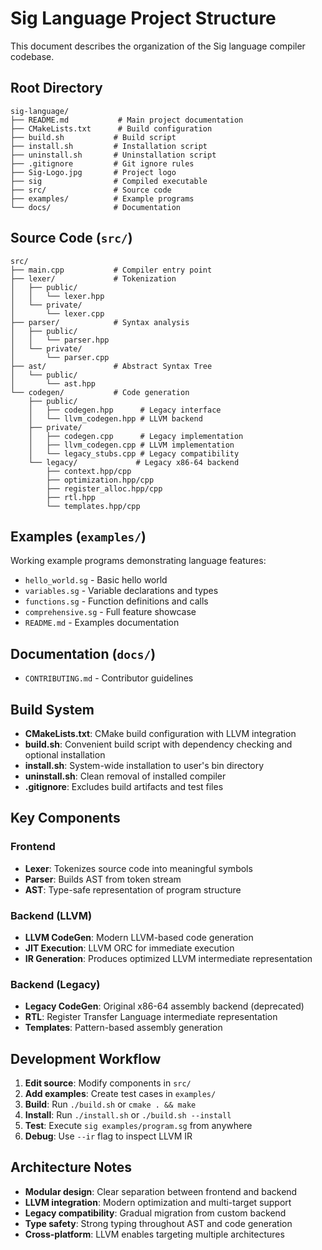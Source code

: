 # Sig Language Project Structure

This document describes the organization of the Sig language compiler codebase.

## Root Directory

```
sig-language/
├── README.md           # Main project documentation
├── CMakeLists.txt      # Build configuration
├── build.sh           # Build script
├── install.sh         # Installation script  
├── uninstall.sh       # Uninstallation script
├── .gitignore         # Git ignore rules
├── Sig-Logo.jpg       # Project logo
├── sig                # Compiled executable
├── src/               # Source code
├── examples/          # Example programs  
└── docs/              # Documentation
```

## Source Code (`src/`)

```
src/
├── main.cpp           # Compiler entry point
├── lexer/             # Tokenization
│   ├── public/
│   │   └── lexer.hpp
│   └── private/
│       └── lexer.cpp
├── parser/            # Syntax analysis
│   ├── public/
│   │   └── parser.hpp
│   └── private/
│       └── parser.cpp
├── ast/               # Abstract Syntax Tree
│   └── public/
│       └── ast.hpp
└── codegen/           # Code generation
    ├── public/
    │   ├── codegen.hpp      # Legacy interface
    │   └── llvm_codegen.hpp # LLVM backend
    ├── private/
    │   ├── codegen.cpp      # Legacy implementation
    │   ├── llvm_codegen.cpp # LLVM implementation
    │   └── legacy_stubs.cpp # Legacy compatibility
    └── legacy/             # Legacy x86-64 backend
        ├── context.hpp/cpp
        ├── optimization.hpp/cpp
        ├── register_alloc.hpp/cpp
        ├── rtl.hpp
        └── templates.hpp/cpp
```

## Examples (`examples/`)

Working example programs demonstrating language features:

- `hello_world.sg` - Basic hello world
- `variables.sg` - Variable declarations and types
- `functions.sg` - Function definitions and calls
- `comprehensive.sg` - Full feature showcase
- `README.md` - Examples documentation

## Documentation (`docs/`)

- `CONTRIBUTING.md` - Contributor guidelines

## Build System

- **CMakeLists.txt**: CMake build configuration with LLVM integration
- **build.sh**: Convenient build script with dependency checking and optional installation
- **install.sh**: System-wide installation to user's bin directory
- **uninstall.sh**: Clean removal of installed compiler
- **.gitignore**: Excludes build artifacts and test files

## Key Components

### Frontend
- **Lexer**: Tokenizes source code into meaningful symbols
- **Parser**: Builds AST from token stream
- **AST**: Type-safe representation of program structure

### Backend (LLVM)
- **LLVM CodeGen**: Modern LLVM-based code generation
- **JIT Execution**: LLVM ORC for immediate execution
- **IR Generation**: Produces optimized LLVM intermediate representation

### Backend (Legacy)
- **Legacy CodeGen**: Original x86-64 assembly backend (deprecated)
- **RTL**: Register Transfer Language intermediate representation
- **Templates**: Pattern-based assembly generation

## Development Workflow

1. **Edit source**: Modify components in `src/`
2. **Add examples**: Create test cases in `examples/`
3. **Build**: Run `./build.sh` or `cmake . && make`
4. **Install**: Run `./install.sh` or `./build.sh --install`
5. **Test**: Execute `sig examples/program.sg` from anywhere
6. **Debug**: Use `--ir` flag to inspect LLVM IR

## Architecture Notes

- **Modular design**: Clear separation between frontend and backend
- **LLVM integration**: Modern optimization and multi-target support
- **Legacy compatibility**: Gradual migration from custom backend
- **Type safety**: Strong typing throughout AST and code generation
- **Cross-platform**: LLVM enables targeting multiple architectures
